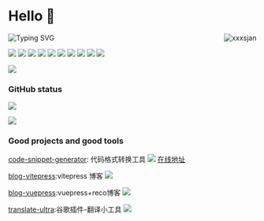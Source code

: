 # Hello 👋

<!--
**xxxsjan/xxxsjan** is a ✨ _special_ ✨ repository because its `README.md` (this file) appears on your GitHub profile.

Here are some ideas to get you started:

- 🔭 I’m currently working on ...
- 🌱 I’m currently learning ...
- 👯 I’m looking to collaborate on ...
- 🤔 I’m looking for help with ...
- 💬 Ask me about ...
- 📫 How to reach me: ...
- 😄 Pronouns: ...
- ⚡ Fun fact: ...
-->


<!-- 在 README 文件中添加下面的代码，可以得到关于仓库 Star 、提交、贡献等统计信息：
     拼接&show_icons=true&theme=radical 控制ison 主题
     https://github.com/anuraghazra/github-readme-stats/blob/master/docs/readme_cn.md
-->


<!-- ![](https://img.shields.io/badge/python-3.9-orange) -->

<!-- <h3>
  <img src="https://media.giphy.com/media/hvRJCLFzcasrR4ia7z/giphy.gif" width="25" alt="手势">
  Hi there! I'm Rongding~ 
  <img src="https://emojis.slackmojis.com/emojis/images/1588866973/8934/hellokittydance.gif?1588866973" alt="Hi" width="30" />
</h3> -->

<!-- 访问量 -->
<a href="https://github.com/xxxsjan">
  <div align="right" >
    <img align="right" src="https://count.getloli.com/get/@:xxxsjan" alt="xxxsjan" />
  </div>
</a>

<!-- ======================================= -->

<!-- - 😄Read more about my [Blog](http://www.fedtop.com/) -->
<!-- - 👯Follow me on [Twitter](https://twitter.com/xxxsjan) ,[掘金](https://juejin.cn/user/2858385963749223) or [知乎](https://www.zhihu.com/people/xxxsjan) -->

<!-- https://readme-typing-svg.demolab.com/demo/ -->

![Typing SVG](https://readme-typing-svg.herokuapp.com?font=DynaPuff&size=20&pause=1000&color=9999FF&center=true&vCenter=true&width=500&height=22&lines=再多看一眼就会爆炸++++++💥)

<!-- ======================================= -->

![](https://img.shields.io/badge/-Nodejs-43853d?style=flat-square&logo=Node.js&logoColor=white) 
![](https://img.shields.io/badge/-WebRTC-008000?style=flat-square&logo=WebRTC&labelColor=90EE90&color=fff) 
![](https://img.shields.io/badge/-JavaScript-e5cd0c?style=flat-square&logo=JavaScript&labelColor=f7df1e&logoColor=000) 
![](https://img.shields.io/badge/-TypeScript-3178C6?style=flat-square&logo=TypeScript&logoColor=white&color=blue) 
![](https://img.shields.io/badge/-Vue.js-29beb0?style=flat-square&logo=vue.js&labelColor=ffffff&color=4FC08D) 
![](https://img.shields.io/badge/-React-29beb0?style=flat-square&logo=React&labelColor=ffffff&color=61DAFB) 
![](https://img.shields.io/badge/-WebPack-1C78C0?style=flat-square&logo=WebPack&logoColor=white) 
![](https://img.shields.io/badge/-Electron-white?style=flat-square&logo=electron&logoColor=white&color=47848F) 
![](https://img.shields.io/badge/-Three.js-000000?style=flat-square&logo=Three.js) 
![](https://img.shields.io/badge/-MiniProgram-008000?style=flat-square&logo=WeChat&labelColor=fff&color=07C160) 
<!-- ![](https://img.shields.io/badge/-NPM-CB3837?style=flat-square&logo=npm&logoColor=white)  -->
<!-- ![](https://img.shields.io/badge/-Github_Actions-2088FF?style=flat-square&logo=github-actions&logoColor=white)  -->
<!-- ![](https://img.shields.io/badge/-Tampermonkey-black?style=flat-square&logo=Tampermonkey&labelColor=black&color=00485B)  -->
<!-- ![](https://img.shields.io/badge/-KaliLinux-white?style=flat-square&logo=KaliLinux&logoColor=white&color=blue)  -->
<!-- ![](https://img.shields.io/badge/-MySQL-white?style=flat-square&logo=MySQL&logoColor=white&color=fff&labelColor=4479A1)  -->
<!-- ![](https://img.shields.io/badge/-CodePen-white?style=flat-square&logo=CodePen&logoColor=white&color=000)  -->
<!-- ![](https://img.shields.io/badge/-Jenkins-white?style=flat-square&logo=Jenkins&labelColor=D24939&color=white&logoColor=white)  -->
![](https://img.shields.io/badge/-Docker-white?style=flat-square&logo=Docker&labelColor=2496ED&color=2496ED&logoColor=white) 
<!-- ![](https://img.shields.io/badge/-Bilibili-white?style=flat-square&logo=Bilibili&labelColor=00A1D6&logoColor=white) -->

<!-- [![](https://img.shields.io/badge/-Gist-black?style=flat-square&logo=GitHub&labelColor=blue&color=fff&logoColor=fff)](https://gist.github.com/xxxsjan)  -->

<!-- ======================================= -->
### GitHub status

![](https://activity-graph.herokuapp.com/graph?username=xxxsjan&theme=github)
<!-- ![Dusai's GitHub stats](https://github-readme-stats.vercel.app/api?username=xxxsjan) -->
![](https://github-readme-stats.vercel.app/api?username=xxxsjan&show_icons=truee&include_all_commits=true&theme=onedark&hide=prs) 
<!-- ![most used languages](https://github-readme-stats.vercel.app/api/top-langs/?username=xxxsjan&layout=compact&show_icons=truee&include_all_commits=true&theme=onedark&card_width=230)  -->

### Good projects and good tools 

[code-snippet-generator](https://github.com/xxxsjan/code-snippet-generator): 代码格式转换工具   [![](https://img.shields.io/github/stars/xxxsjan/code-snippet-generator)](https://github.com/xxxsjan/code-snippet-generator)  [在线地址](https://code-snippet-generator.vercel.app/)

[blog-vitepress](https://github.com/xxxsjan/blog-vitepress):vitepress 博客  [![](https://img.shields.io/github/stars/xxxsjan/blog-vitepress)](https://github.com/xxxsjan/blog-vitepress) 

[blog-vuepress](https://github.com/xxxsjan/blog-vuepress):vuepress+reco博客 [![](https://img.shields.io/github/stars/xxxsjan/blog-vuepress)](https://github.com/xxxsjan/blog-vuepress)

[translate-ultra](https://github.com/xxxsjan/translate-ultra):谷歌插件-翻译小工具 [![](https://img.shields.io/github/stars/xxxsjan/translate-ultra)](https://github.com/xxxsjan/translate-ultra) 



